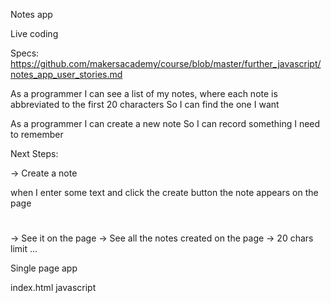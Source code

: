 Notes app

Live coding


Specs:
https://github.com/makersacademy/course/blob/master/further_javascript/notes_app_user_stories.md



As a programmer
I can see a list of my notes, where each note is abbreviated to the first 20 characters
So I can find the one I want

As a programmer
I can create a new note
So I can record something I need to remember

Next Steps:

-> Create a note

when I enter some text
and click the create button
the note appears on the page
#
-> See it on the page
-> See all the notes created on the page
-> 20 chars limit
...


Single page app

index.html
javascript